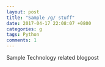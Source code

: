 ```yaml
---
layout: post
title: "Sample /g/ stuff"
date: 2017-04-17 22:08:07 +0800
categories: g
tags: Python
comments: 1
---
```


Sample Technology related blogpost